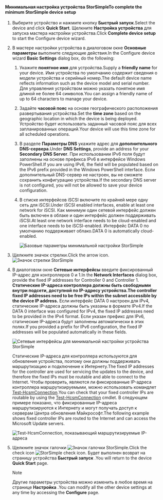 <!--author=alkohli last changed: 9/17/15-->

#### <a name="to-complete-the-minimum-storsimple-device-setup"></a><span data-ttu-id="273c0-101">Минимальная настройка устройства StorSimple</span><span class="sxs-lookup"><span data-stu-id="273c0-101">To complete the minimum StorSimple device setup</span></span>
1. <span data-ttu-id="273c0-102">Выберите устройство и нажмите кнопку **Быстрый запуск**.</span><span class="sxs-lookup"><span data-stu-id="273c0-102">Select the device and click **Quick Start**.</span></span> <span data-ttu-id="273c0-103">Щелкните **Настройка устройства** для запуска мастера настройки устройства.</span><span class="sxs-lookup"><span data-stu-id="273c0-103">Click **Complete device setup** to start the Configure device wizard.</span></span>
2. <span data-ttu-id="273c0-104">В мастере настройки устройства в диалоговом окне **Основные параметры** выполните следующие действия.</span><span class="sxs-lookup"><span data-stu-id="273c0-104">In the Configure device wizard **Basic Settings** dialog box, do the following:</span></span>
   
   1. <span data-ttu-id="273c0-105">Укажите **понятное имя** для устройства.</span><span class="sxs-lookup"><span data-stu-id="273c0-105">Supply a **friendly name** for your device.</span></span> <span data-ttu-id="273c0-106">Имя устройства по умолчанию содержит сведения о модели устройства и серийный номер.</span><span class="sxs-lookup"><span data-stu-id="273c0-106">The default device name reflects information such as the device model and serial number.</span></span> <span data-ttu-id="273c0-107">Для управления устройством можно указать понятное имя длиной не более 64 символов.</span><span class="sxs-lookup"><span data-stu-id="273c0-107">You can assign a friendly name of up to 64 characters to manage your device.</span></span>
   2. <span data-ttu-id="273c0-108">Задайте **часовой пояс** на основе географического расположения развертывания устройства.</span><span class="sxs-lookup"><span data-stu-id="273c0-108">Set the **time zone** based on the geographic location in which the device is being deployed.</span></span> <span data-ttu-id="273c0-109">Устройство будет использовать заданный часовой пояс для всех запланированных операций.</span><span class="sxs-lookup"><span data-stu-id="273c0-109">Your device will use this time zone for all scheduled operations.</span></span>
   3. <span data-ttu-id="273c0-110">В разделе **Параметры DNS** укажите адрес для **дополнительного DNS-сервера**.</span><span class="sxs-lookup"><span data-stu-id="273c0-110">Under **DNS Settings**, provide an address for your **Secondary DNS Server**.</span></span> <span data-ttu-id="273c0-111">При использовании IPv6 поля будут заполнены на основе префикса IPv6 в интерфейсе Windows PowerShell.</span><span class="sxs-lookup"><span data-stu-id="273c0-111">If you are using IPv6, the field will be populated based on the IPv6 prefix provided in the Windows PowerShell interface.</span></span> 
      <span data-ttu-id="273c0-112">Если дополнительный DNS-сервер не настроен, вы не сможете сохранить конфигурацию устройства.</span><span class="sxs-lookup"><span data-stu-id="273c0-112">If the secondary DNS server is not configured, you will not be allowed to save your device configuration.</span></span>
   4. <span data-ttu-id="273c0-113">В списке интерфейсов iSCSI включите по крайней мере одну сеть для iSCSI.</span><span class="sxs-lookup"><span data-stu-id="273c0-113">Under iSCSI enabled interfaces, enable at least one network for iSCSI.</span></span> <span data-ttu-id="273c0-114">Как минимум один сетевой интерфейс должен быть включен в облаке и один интерфейс должен поддерживать iSCSI.</span><span class="sxs-lookup"><span data-stu-id="273c0-114">At least one network interface needs to be cloud-enabled and one interface needs to be iSCSI-enabled.</span></span> <span data-ttu-id="273c0-115">Интерфейс DATA 0 по умолчанию поддерживает облако.</span><span class="sxs-lookup"><span data-stu-id="273c0-115">DATA 0 is automatically cloud-enabled.</span></span>
      
      ![Базовые параметры минимальной настройки StorSimple](./media/storsimple-complete-minimum-device-setup-u1/HCS_MinDeviceSetupBasicSettings1-include.png)
3. <span data-ttu-id="273c0-117">Щелкните значок стрелки.</span><span class="sxs-lookup"><span data-stu-id="273c0-117">Click the arrow icon.</span></span> ![Значок стрелки StorSimple](./media/storsimple-complete-minimum-device-setup/HCS_ArrowIcon-include.png)
4. <span data-ttu-id="273c0-119">В диалоговом окне **Сетевые интерфейсы** введите фиксированный IP-адрес для контроллеров 0 и 1.</span><span class="sxs-lookup"><span data-stu-id="273c0-119">In the **Network Interfaces** dialog box, provide the fixed IP addresses for Controller 0 and Controller 1.</span></span> <span data-ttu-id="273c0-120">**Статические IP-адреса контроллера должны быть свободными внутри подсети, доступной по IP-адресу устройства.**</span><span class="sxs-lookup"><span data-stu-id="273c0-120">**The controller fixed IP addresses need to be free IPs within the subnet accessible by the device IP address.**</span></span> <span data-ttu-id="273c0-121">Если интерфейс DATA 0 настроен для IPv4, статические IP-адреса должны быть указаны в формате IPv4.</span><span class="sxs-lookup"><span data-stu-id="273c0-121">If the DATA 0 interface was configured for IPv4, the fixed IP addresses need to be provided in the IPv4 format.</span></span> <span data-ttu-id="273c0-122">Если указан префикс для IPv6, статические IP-адреса будут заполнены автоматически в этих полях.</span><span class="sxs-lookup"><span data-stu-id="273c0-122">If you provided a prefix for IPv6 configuration, the fixed IP addresses will be populated automatically in these fields.</span></span>

    ![Сетевые интерфейсы для минимальной настройки устройства StorSimple](./media/storsimple-complete-minimum-device-setup-u1/HCS_MinDeviceSetupNetworkInterfaces2-include.png)

    <span data-ttu-id="273c0-124">Статические IP-адреса для контроллера используются для обновления устройства, поэтому они должны поддерживать маршрутизацию и подключение к Интернету.</span><span class="sxs-lookup"><span data-stu-id="273c0-124">The fixed IP addresses for the controller are used for servicing the updates to the device, and therefore the fixed IPs must be routable and able to connect to the Internet.</span></span> <span data-ttu-id="273c0-125">Чтобы проверить, являются ли фиксированные IP-адреса контроллера маршрутизируемыми, можно использовать командлет [Test-HcsmConnection][Test].</span><span class="sxs-lookup"><span data-stu-id="273c0-125">You can check that your fixed controller IPs are routable by using the [Test-HcsmConnection][Test] cmdlet.</span></span> <span data-ttu-id="273c0-126">В следующем примере показано, что фиксированные IP-адреса маршрутизируются к Интернету и могут получать доступ к серверам Центра обновления Майкрософт.</span><span class="sxs-lookup"><span data-stu-id="273c0-126">The following example shows fixed controller IPs are routed to the Internet and can access the Microsoft Update servers.</span></span> 

     ![Test-HcsmConnection, показывающий маршрутизируемые IP-адреса](./media/storsimple-complete-minimum-device-setup-u1/Test-HcsmConnectionOutputRegisteredDevice.png)

1. <span data-ttu-id="273c0-128">Щелкните значок галочки ![Значок галочки StorSimple](./media/storsimple-complete-minimum-device-setup/HCS_CheckIcon-include.png).</span><span class="sxs-lookup"><span data-stu-id="273c0-128">Click the check icon ![StorSimple check icon](./media/storsimple-complete-minimum-device-setup/HCS_CheckIcon-include.png).</span></span>
   <span data-ttu-id="273c0-129">Будет выполнен возврат на страницу устройства **Быстрый запуск** .</span><span class="sxs-lookup"><span data-stu-id="273c0-129">You will return to the device **Quick Start** page.</span></span>
   
   > [!NOTE]
   > <span data-ttu-id="273c0-130">Другие параметры устройства можно изменить в любое время на странице **Настройка** .</span><span class="sxs-lookup"><span data-stu-id="273c0-130">You can modify all the other device settings at any time by accessing the **Configure** page.</span></span>
   > 
   > 

<!--Link reference-->
[Test]: https://technet.microsoft.com/library/dn715782(v=wps.630).aspx